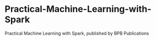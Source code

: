 # Practical-Machine-Learning-with-Spark
Practical Machine Learning with Spark, published by BPB Publications
